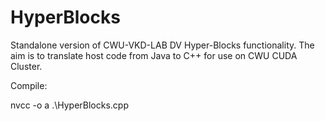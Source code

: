 # HyperBlocks
Standalone version of CWU-VKD-LAB DV Hyper-Blocks functionality. The aim is to translate host code from Java to C++ for use on CWU CUDA Cluster. 


Compile:

nvcc -o a .\HyperBlocks.cpp
